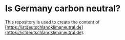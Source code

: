 # Is Germany carbon neutral?

This repository is used to create the content of [https://istdeutschlandklimaneutral.de](https://istdeutschlandklimaneutral.de). 
